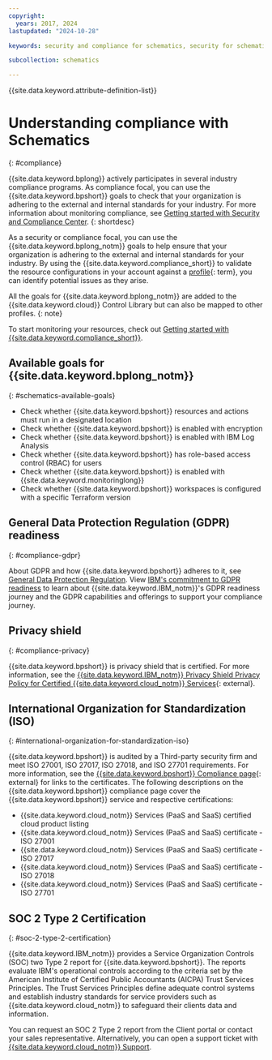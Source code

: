 ```yaml
---
copyright:
  years: 2017, 2024
lastupdated: "2024-10-28"

keywords: security and compliance for schematics, security for schematics, compliance for schematics, compliance

subcollection: schematics

---
```


{{site.data.keyword.attribute-definition-list}}

# Understanding compliance with Schematics
{: #compliance}

{{site.data.keyword.bplong}} actively participates in several industry compliance programs. As compliance focal, you can use the {{site.data.keyword.bpshort}} goals to check that your organization is adhering to the external and internal standards for your industry. For more information about monitoring compliance, see [Getting started with Security and Compliance Center](/docs/security-compliance?topic=security-compliance-getting-started).
{: shortdesc}

As a security or compliance focal, you can use the {{site.data.keyword.bplong_notm}} goals to help ensure that your organization is adhering to the external and internal standards for your industry. By using the {{site.data.keyword.compliance_short}} to validate the resource configurations in your account against a [profile](#x2034950){: term}, you can identify potential issues as they arise.

All the goals for {{site.data.keyword.bplong_notm}} are added to the {{site.data.keyword.cloud}} Control Library but can also be mapped to other profiles.
{: note}

To start monitoring your resources, check out [Getting started with {{site.data.keyword.compliance_short}}](/docs/security-compliance?topic=security-compliance-getting-started).

## Available goals for {{site.data.keyword.bplong_notm}}
{: #schematics-available-goals}

* Check whether {{site.data.keyword.bpshort}} resources and actions must run in a designated location
* Check whether {{site.data.keyword.bpshort}} is enabled with encryption
* Check whether {{site.data.keyword.bpshort}} is enabled with IBM Log Analysis
* Check whether {{site.data.keyword.bpshort}} has role-based access control (RBAC) for users
* Check whether {{site.data.keyword.bpshort}} is enabled with {{site.data.keyword.monitoringlong}}
* Check whether {{site.data.keyword.bpshort}} workspaces is configured with a specific Terraform version

## General Data Protection Regulation (GDPR) readiness
{: #compliance-gdpr}

About GDPR and how {{site.data.keyword.bpshort}} adheres to it, see [General Data Protection Regulation](/docs/schematics?topic=schematics-general-data-protection-regulation-gdpr). View [IBM's commitment to GDPR readiness](https://www.ibm.com/data-security) to learn about {{site.data.keyword.IBM_notm}}'s GDPR readiness journey and the GDPR capabilities and offerings to support your compliance journey.

## Privacy shield
{: #compliance-privacy}

{{site.data.keyword.bpshort}} is privacy shield that is certified. For more information, see the [{{site.data.keyword.IBM_notm}} Privacy Shield Privacy Policy for Certified {{site.data.keyword.cloud_notm}} Services](https://www.ibm.com/us-en/privacy/privacy-shield){: external}.

## International Organization for Standardization (ISO)
{: #international-organization-for-standardization-iso}

{{site.data.keyword.bpshort}} is audited by a Third-party security firm and meet ISO 27001, ISO 27017, ISO 27018, and ISO 27701 requirements. For more information, see the [{{site.data.keyword.bpshort}} Compliance page](https://www.ibm.com/cloud/compliance){: external} for links to the certificates. The following descriptions on the {{site.data.keyword.bpshort}} compliance page cover the {{site.data.keyword.bpshort}} service and respective certifications:
 
- {{site.data.keyword.cloud_notm}} Services (PaaS and SaaS) certified cloud product listing
- {{site.data.keyword.cloud_notm}} Services (PaaS and SaaS) certificate - ISO 27001
- {{site.data.keyword.cloud_notm}} Services (PaaS and SaaS) certificate - ISO 27017
- {{site.data.keyword.cloud_notm}} Services (PaaS and SaaS) certificate - ISO 27018
- {{site.data.keyword.cloud_notm}} Services (PaaS and SaaS) certificate - ISO 27701

## SOC 2 Type 2 Certification
{: #soc-2-type-2-certification}

{{site.data.keyword.IBM_notm}} provides a Service Organization Controls (SOC) two Type 2 report for {{site.data.keyword.bpshort}}. The reports evaluate IBM's operational controls according to the criteria set by the American Institute of Certified Public Accountants (AICPA) Trust Services Principles. The Trust Services Principles define adequate control systems and establish industry standards for service providers such as {{site.data.keyword.cloud_notm}} to safeguard their clients data and information.

You can request an SOC 2 Type 2 report from the Client portal or contact your sales representative. Alternatively, you can open a support ticket with [{{site.data.keyword.cloud_notm}} Support](https://www.ibm.com/cloud/support).
